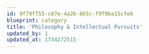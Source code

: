 ```yaml
---
id: 9f79f755-c87e-4a26-865c-f9f9ba15cfe6
blueprint: category
title: 'Philosophy & Intellectual Pursuits'
updated_by: 1
updated_at: 1734272515
---
```

